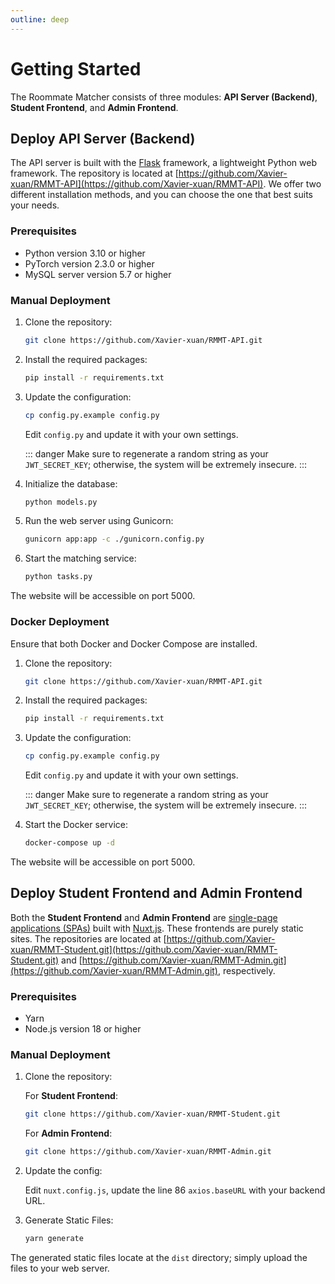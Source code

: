 ```yaml
---
outline: deep
---
```


# Getting Started

The Roommate Matcher consists of three modules: **API Server (Backend)**, **Student Frontend**, and **Admin Frontend**.

## Deploy API Server (Backend)

The API server is built with the [Flask](https://flask.palletsprojects.com/) framework, a lightweight Python web framework. The repository is located at [https://github.com/Xavier-xuan/RMMT-API](https://github.com/Xavier-xuan/RMMT-API). We offer two different installation methods, and you can choose the one that best suits your needs.

### Prerequisites

- Python version 3.10 or higher
- PyTorch version 2.3.0 or higher
- MySQL server version 5.7 or higher

### Manual Deployment

1. Clone the repository:
    ```bash
    git clone https://github.com/Xavier-xuan/RMMT-API.git
    ```

2. Install the required packages:
    ```bash
    pip install -r requirements.txt
    ```

3. Update the configuration:
    ```bash
    cp config.py.example config.py
    ```
    Edit `config.py` and update it with your own settings.
    
    ::: danger
    Make sure to regenerate a random string as your `JWT_SECRET_KEY`; otherwise, the system will be extremely insecure.
    :::

4. Initialize the database:
    ```bash
    python models.py
    ```

5. Run the web server using Gunicorn:
    ```bash
    gunicorn app:app -c ./gunicorn.config.py
    ```

6. Start the matching service:
    ```bash
    python tasks.py
    ```

The website will be accessible on port 5000.

### Docker Deployment

Ensure that both Docker and Docker Compose are installed.

1. Clone the repository:
    ```bash
    git clone https://github.com/Xavier-xuan/RMMT-API.git
    ```

2. Install the required packages:
    ```bash
    pip install -r requirements.txt
    ```

3. Update the configuration:
    ```bash
    cp config.py.example config.py
    ```
    Edit `config.py` and update it with your own settings.
    
    ::: danger
    Make sure to regenerate a random string as your `JWT_SECRET_KEY`; otherwise, the system will be extremely insecure.
    :::

4. Start the Docker service:
    ```bash
    docker-compose up -d
    ```

The website will be accessible on port 5000.


## Deploy Student Frontend and Admin Frontend

Both the **Student Frontend** and **Admin Frontend** are [single-page applications (SPAs)](https://en.wikipedia.org/wiki/Single-page_application) built with [Nuxt.js](https://nuxt.com/). These frontends are purely static sites. The repositories are located at [https://github.com/Xavier-xuan/RMMT-Student.git](https://github.com/Xavier-xuan/RMMT-Student.git) and [https://github.com/Xavier-xuan/RMMT-Admin.git](https://github.com/Xavier-xuan/RMMT-Admin.git), respectively.

### Prerequisites

- Yarn
- Node.js version 18 or higher

### Manual Deployment

1. Clone the repository:

    For **Student Frontend**:
    ```bash
    git clone https://github.com/Xavier-xuan/RMMT-Student.git
    ```

    For **Admin Frontend**:
    ```bash
    git clone https://github.com/Xavier-xuan/RMMT-Admin.git
    ```

2. Update the config:

    Edit `nuxt.config.js`, update the line 86 `axios.baseURL` with your backend URL.

3. Generate Static Files:

    ```bash
    yarn generate
    ```

The generated static files locate at the `dist` directory; simply upload the files to your web server.